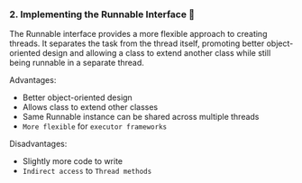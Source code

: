 ### 2. Implementing the Runnable Interface 🔄

The Runnable interface provides a more flexible approach to creating threads. It separates the task from the thread itself, promoting better object-oriented design and allowing a class to extend another class while still being runnable in a separate thread. 

Advantages:

* Better object-oriented design 
* Allows class to extend other classes 
* Same Runnable instance can be shared across multiple threads 
* `More flexible` for `executor frameworks` 

Disadvantages:

* Slightly more code to write 
* `Indirect access` to `Thread methods` 
